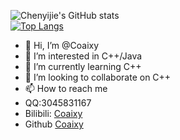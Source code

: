 ![ Chenyijie's GitHub stats](https://github-readme-stats.vercel.app/api?username=coaixy&show_icons=true)<br>
[![Top Langs](https://github-readme-stats.vercel.app/api/top-langs/?username=coaixy&layout=compact)](https://github.com/anuraghazra/github-readme-stats)

- 👋 Hi, I’m @Coaixy
- 👀 I’m interested in C++/Java
- 🌱 I’m currently learning C++
- 💞️ I’m looking to collaborate on C++
- 📫 How to reach me 
- QQ:3045831167
- Bilibili: [Coaixy](https://space.bilibili.com/103287843)
- Github [Coaixy](https://github.com/Coaixy/)

<!---
Coaixy/Coaixy is a ✨ special ✨ repository because its `README.md` (this file) appears on your GitHub profile.
You can click the Preview link to take a look at your changes.
--->
